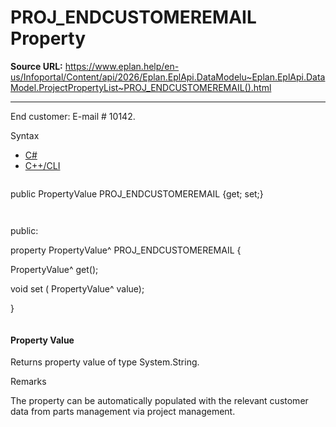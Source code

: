 # PROJ_ENDCUSTOMEREMAIL Property

**Source URL:** https://www.eplan.help/en-us/Infoportal/Content/api/2026/Eplan.EplApi.DataModelu~Eplan.EplApi.DataModel.ProjectPropertyList~PROJ_ENDCUSTOMEREMAIL().html

---

End customer: E-mail # 10142.

Syntax

- [C#](#i-syntax-CS)
- [C++/CLI](#i-syntax-CPP2005)

```
```
public PropertyValue PROJ_ENDCUSTOMEREMAIL {get; set;}
```
```

```
```
public:

property PropertyValue^ PROJ_ENDCUSTOMEREMAIL {

   PropertyValue^ get();

   void set (    PropertyValue^ value);

}
```
```

#### Property Value

Returns property value of type System.String.

Remarks

The property can be automatically populated with the relevant customer data from parts management via project management.
